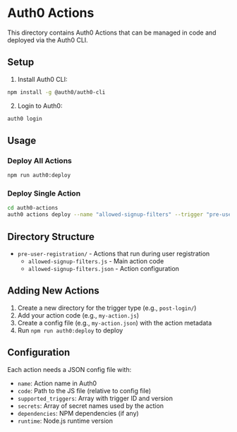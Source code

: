 # Auth0 Actions

This directory contains Auth0 Actions that can be managed in code and deployed via the Auth0 CLI.

## Setup

1. Install Auth0 CLI:
```bash
npm install -g @auth0/auth0-cli
```

2. Login to Auth0:
```bash
auth0 login
```

## Usage

### Deploy All Actions
```bash
npm run auth0:deploy
```

### Deploy Single Action
```bash
cd auth0-actions
auth0 actions deploy --name "allowed-signup-filters" --trigger "pre-user-registration" --code "./pre-user-registration/allowed-signup-filters.js" --runtime "node18"
```

## Directory Structure

- `pre-user-registration/` - Actions that run during user registration
  - `allowed-signup-filters.js` - Main action code
  - `allowed-signup-filters.json` - Action configuration

## Adding New Actions

1. Create a new directory for the trigger type (e.g., `post-login/`)
2. Add your action code (e.g., `my-action.js`)
3. Create a config file (e.g., `my-action.json`) with the action metadata
4. Run `npm run auth0:deploy` to deploy

## Configuration

Each action needs a JSON config file with:
- `name`: Action name in Auth0
- `code`: Path to the JS file (relative to config file)
- `supported_triggers`: Array with trigger ID and version
- `secrets`: Array of secret names used by the action
- `dependencies`: NPM dependencies (if any)
- `runtime`: Node.js runtime version